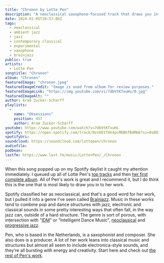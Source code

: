 ```yaml
---
title: "Chronon by Lotte Pen"
description: "A neoclassical saxophone-focused track that draws you in to Lotte Pen's work."
date: 2024-01-05T10:57:06Z
tags:
  - neoclassical
  - ambient jazz
  - jazz
  - contemporary classical
  - experimental
  - saxophone
  - brainjazz
public: true
artists:
  - Lotte Pen
songtitle: "Chronon"
album: "Chronon"
featuredImage: "chronon.jpeg"
featuredImageCredit: "Image is used from album for review purposes."
featuredImageLink: "https://img.youtube.com/vi/7dbVtKTxuHs/0.jpg"
featuredImageAlt: ""
author: Aram Zucker-Scharff
playlists:
  -
    name: "Obsessions"
    position: 457
    author: Aram Zucker-Scharff
youtube: https://www.youtube.com/watch?v=7dbVtKTxuHs
spotify: https://open.spotify.com/track/0zv6EtTAk4pcM6BbfBdMm6?si=0a083ad9c0814a51
spotifyUri: 
soundcloud: https://soundcloud.com/lottepen/chronon
audiofile:
podbean:
lastfm: https://www.last.fm/music/Lotte+Pen/_/Chronon
---
```


When this song popped up on my Spotify daylist it caught my attention immediately. I queued up all of Lotte Pen's [top tracks](https://open.spotify.com/artist/09klzeoydwwlN5eyyQNNss?si=glKDIelBQTSp-MpV44UTPA) and then [her first complete album](https://open.spotify.com/album/1DYhtI8ARoSXRFM7RM6YAw?si=gmhFcMIuRGy2MKBrQJthxg). All of Pen's work is great and I recommend it, but I do think this is the one that is most likely to draw you in to her work.

Spotify classified her as neoclassical, and that's a good word for her work, but I pulled it into a genre I've seen called [Brainjazz](/tag/brainjazz/). Music in these works tend to combine pop and dance structures with jazz, electronic and classical sounds in some pretty interesting ways that often fall, in the way jazz can, outside of a hard structure. The genre is sort of porous, with intersection with "[IDM](/tag/idm/)" or "Intelligent Dance Music", [neoclassical](/tag/neoclassical) and [progressive jazz](/tag/progressive-jazz/).

Pen, who is based in the Netherlands, is a saxophonist and composer. She also does is a producer. A lot of her work leans into classical music and structures but almost all seem to include electronica-style sounds, and they're all bursting with energy and creativity. Start here and check out [the rest of Pen's work](https://www.revancherecords.com/project/lotte-pen/). 
